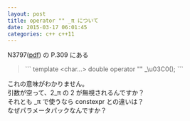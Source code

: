 ```yaml
---
layout: post
title: operator "" _π について
date: 2015-03-17 06:01:45
categories: c++ c++11
---
```

<p>N3797(<a href="http://www.open-std.org/jtc1/sc22/wg21/docs/papers/2013/n3797.pdf" rel="nofollow">pdf</a>) の P.309 にある<br>
</p>

<blockquote>
```
template &lt;char...&gt; double operator "" _\u03C0();
```
</blockquote>

<p>これの意味がわかりません。<br>
引数が空って、2_π の 2 が無視されるんですか？<br>
それとも _π で使うなら constexpr との違いは？<br>
なぜパラメータパックなんですか？</p>
